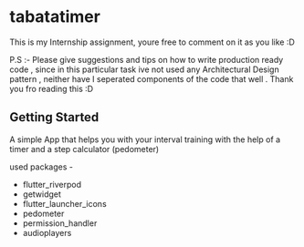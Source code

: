 # tabatatimer

This is my Internship assignment, youre free to comment on it as you like :D

P.S :- Please give suggestions and tips on how to write production ready code , since in this particular task ive not used any Architectural Design pattern , neither have I seperated components of the code that well . Thank you fro reading this :D

## Getting Started

A simple App that helps you with your interval training with the help of a timer and a step calculator (pedometer) 

used packages -

- flutter_riverpod
- getwidget
- flutter_launcher_icons
- pedometer
- permission_handler
- audioplayers
